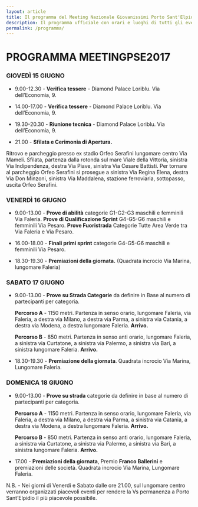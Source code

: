 ```yaml
---
layout: article
title: Il programma del Meeting Nazionale Giovanissimi Porto Sant'Elpidio 2017
description: Il programma ufficiale con orari e luoghi di tutti gli eventi principali del Meeting Nazionale per Società Giovanissimi 2017 che si terrà a Porto Sant'Elpidio a Giugno.
permalink: /programma/
---
```


# PROGRAMMA MEETINGPSE2017

### GIOVEDÌ 15 GIUGNO

* 9.00-12.30 - **Verifica tessere** - Diamond Palace Loriblu. Via dell’Economia, 9.

* 14.00-17.00 - **Verifica tessere** -  Diamond Palace Loriblu. Via dell’Economia, 9.

* 19.30-20.30 - **Riunione tecnica** - Diamond Palace Loriblu. Via dell’Economia, 9.

* 21.00 - **Sfilata e Cerimonia di Apertura.**

Ritrovo e parcheggio presso ex stadio Orfeo Serafini lungomare centro Via Mameli. Sfilata, partenza  dalla rotonda sul mare Viale della Vittoria, sinistra Via Indipendenza, destra Via Piave, sinistra Via Cesare Battisti. Per tornare al parcheggio Orfeo Serafini si prosegue a sinistra Via Regina Elena, destra Via Don Minzoni, sinistra Via Maddalena, stazione ferroviaria, sottopasso, uscita Orfeo Serafini.

### VENERDÌ 16 GIUGNO

- 9.00-13.00 - **Prove di abilità** categorie G1-G2-G3 maschili e femminili  Via Faleria. **Prove di Qualificazione Sprint** G4-G5-G6 maschili e femminili Via Pesaro. **Prove Fuoristrada** Categorie Tutte Area Verde tra Via Faleria e Via Pesaro.

- 16.00-18.00 - **Finali primi sprint** categorie G4-G5-G6 maschili e femminili Via Pesaro.

- 18.30-19.30 - **Premiazioni della giornata.** (Quadrata incrocio Via Marina, lungomare Faleria)

### SABATO 17 GIUGNO  

- 9.00-13.00 - **Prove su Strada Categorie** da definire in Base al numero di partecipanti per categoria.

	**Percorso A** - 1150 metri. Partenza in senso orario, lungomare Faleria, via Faleria, a destra via Milano, a destra via Parma, a sinistra via Catania, a destra via Modena, a destra lungomare Faleria. **Arrivo.**   

	**Percorso B** - 850 metri. Partenza in senso anti orario, lungomare Faleria, a sinistra via Curtatone, a sinistra via Palermo, a sinistra via Bari, a sinistra lungomare Faleria. **Arrivo.**     

- 18.30-19.30 - **Premiazione della giornata**. Quadrata incrocio Via Marina, Lungomare Faleria.    


### DOMENICA 18 GIUGNO

* 9.00-13.00 - **Prove su strada** categorie da definire in base al numero di partecipanti per categoria.

	**Percorso A** - 1150 metri. Partenza in senso orario, lungomare Faleria, via Faleria, a destra via Milano, a destra via Parma, a sinistra via Catania, a destra via Modena, a destra lungomare Faleria. **Arrivo.**

	**Percorso B** - 850 metri. Partenza in senso anti orario, lungomare Faleria, a sinistra via Curtatone, a sinistra via Palermo, a sinistra via Bari, a sinistra lungomare Faleria. **Arrivo.**

* 17.00 - **Premiazioni della giornata**, Premio **Franco Ballerini** e premiazioni delle società. Quadrata incrocio Via Marina, Lungomare Faleria.

N.B. - Nei giorni di Venerdi e Sabato dalle ore 21.00, sul lungomare centro verranno organizzati piacevoli eventi per rendere la Vs permanenza a Porto Sant’Elpidio il più piacevole possibile.